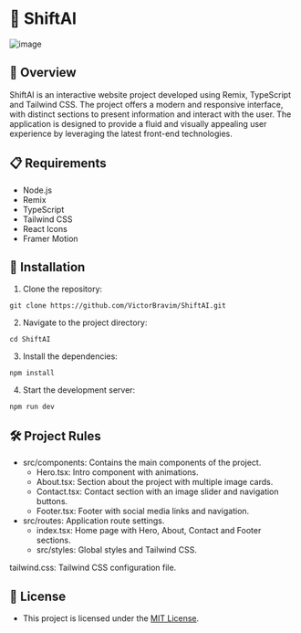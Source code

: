# 🌟 ShiftAI

![image](https://github.com/user-attachments/assets/37c1b5f0-4eba-496f-a752-76fe26e75a5a)

## 🚀 Overview

ShiftAI is an interactive website project developed using Remix, TypeScript and Tailwind CSS. The project offers a modern and responsive interface, with distinct sections to present information and interact with the user. The application is designed to provide a fluid and visually appealing user experience by leveraging the latest front-end technologies.

## 📋 Requirements

- Node.js
- Remix
- TypeScript
- Tailwind CSS
- React Icons
- Framer Motion

## 🔧 Installation

1. Clone the repository:

```
git clone https://github.com/VictorBravim/ShiftAI.git
```

2. Navigate to the project directory:

```
cd ShiftAI
```

3. Install the dependencies:

```
npm install
```

4. Start the development server:

```
npm run dev
```

## 🛠️ Project Rules

- src/components: Contains the main components of the project.
  - Hero.tsx: Intro component with animations.
  - About.tsx: Section about the project with multiple image cards.
  - Contact.tsx: Contact section with an image slider and navigation buttons.
  - Footer.tsx: Footer with social media links and navigation.
- src/routes: Application route settings.
  - index.tsx: Home page with Hero, About, Contact and Footer sections.
  - src/styles: Global styles and Tailwind CSS.

tailwind.css: Tailwind CSS configuration file.

## 📄 License

- This project is licensed under the [MIT License](LICENSE).
